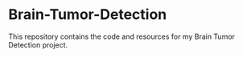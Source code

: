 # Brain-Tumor-Detection

This repository contains the code and resources for my Brain Tumor Detection project.
